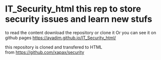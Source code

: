 # IT_Security_html this rep to store security issues and learn new stufs

to read the content download the repository or clone it 
Or you can see it on github pages 
https://ayadim.github.io/IT_Security_html/ 
















this repository is cloned and transfered to HTML  
from https://github.com/xapax/security


